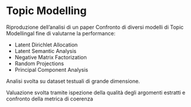 # Topic Modelling
Riproduzione dell’analisi di un paper
Confronto di diversi modelli di Topic Modellingal fine di valutarne la performance:
- Latent Dirichlet Allocation
- Latent Semantic Analysis
- Negative Matrix Factorization
- Random Projections
- Principal Component Analysis

Analisi svolta su dataset testuali di grande dimensione.

Valuazione svolta tramite ispezione della qualità degli argomenti estratti e confronto della metrica di coerenza
